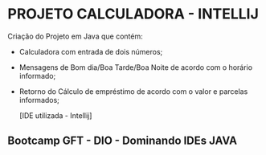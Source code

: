 # PROJETO CALCULADORA - INTELLIJ

Criação do Projeto em Java que contém:
- Calculadora com entrada de dois números;
- Mensagens de Bom dia/Boa Tarde/Boa Noite de acordo com o horário informado;
- Retorno do Cálculo de empréstimo de acordo com o valor e parcelas informados;

    [IDE utilizada - Intellij]

## Bootcamp GFT - DIO - Dominando IDEs JAVA
